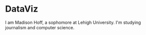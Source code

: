 # DataViz
I am Madison Hoff, a sophomore at Lehigh University. I'm studying journalism and computer science.
